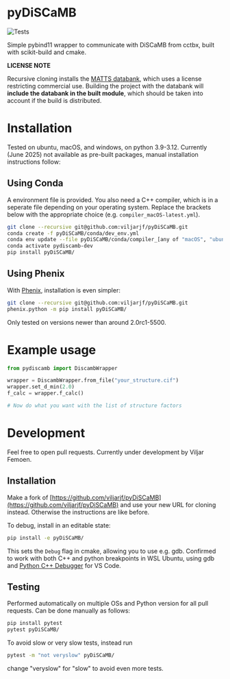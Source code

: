 # pyDiSCaMB

![Tests](https://github.com/viljarjf/pyDiSCaMB/actions/workflows/test.yaml/badge.svg?event=push&branch=main)

Simple pybind11 wrapper to communicate with DiSCaMB from cctbx, built with scikit-build and cmake.

**LICENSE NOTE**

Recursive cloning installs the [MATTS databank](https://www.github.com/discamb-project/MATTS), which uses a license restricting commercial use.
Building the project with the databank will **include the databank in the built module**, which should be taken into account if the build is distributed.

# Installation

Tested on ubuntu, macOS, and windows, on python 3.9-3.12.
Currently (June 2025) not available as pre-built packages, manual installation instructions follow:

## Using Conda
A environment file is provided. You also need a C++ compiler, which is in a seperate file depending on your operating system.
Replace the brackets below with the appropriate choice (e.g. `compiler_macOS-latest.yml`).
```bash
git clone --recursive git@github.com:viljarjf/pyDiSCaMB.git
conda create -f pyDiSCaMB/conda/dev_env.yml
conda env update --file pyDiSCaMB/conda/compiler_[any of "macOS", "ubuntu", "windows"]-latest.yml
conda activate pydiscamb-dev
pip install pyDiSCaMB/
```

## Using Phenix
With [Phenix](https://phenix-online.org/), installation is even simpler:
```bash
git clone --recursive git@github.com:viljarjf/pyDiSCaMB.git
phenix.python -m pip install pyDiSCaMB/
```
Only tested on versions newer than around 2.0rc1-5500.

# Example usage

```python
from pydiscamb import DiscambWrapper

wrapper = DiscambWrapper.from_file("your_structure.cif")
wrapper.set_d_min(2.0)
f_calc = wrapper.f_calc()

# Now do what you want with the list of structure factors
```

# Development

Feel free to open pull requests. Currently under development by Viljar Femoen.

## Installation

Make a fork of [https://github.com/viljarjf/pyDiSCaMB](https://github.com/viljarjf/pyDiSCaMB) and use your new URL for cloning instead.
Otherwise the instructions are like before.

To debug, install in an editable state:
```bash
pip install -e pyDiSCaMB/
```
This sets the `Debug` flag in cmake, allowing you to use e.g. gdb.
Confirmed to work with both C++ and python breakpoints in WSL Ubuntu, using gdb and [Python C++ Debugger](https://marketplace.visualstudio.com/items/?itemName=benjamin-simmonds.pythoncpp-debug) for VS Code.

## Testing

Performed automatically on multiple OSs and Python version for all pull requests.
Can be done manually as follows:

```bash
pip install pytest
pytest pyDiSCaMB/
```

To avoid slow or very slow tests, instead run 
```bash
pytest -m "not veryslow" pyDiSCaMB/
```
change "veryslow" for "slow" to avoid even more tests.
